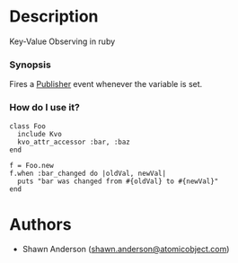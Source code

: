 Description
===========

Key-Value Observing in ruby

### Synopsis

Fires a [Publisher](http://atomicobject.github.com/publisher/) event whenever the variable is set.

### How do I use it?

    class Foo
      include Kvo
      kvo_attr_accessor :bar, :baz
    end
        
    f = Foo.new
    f.when :bar_changed do |oldVal, newVal|
      puts "bar was changed from #{oldVal} to #{newVal}"
    end

Authors
=======
* Shawn Anderson (shawn.anderson@atomicobject.com)
